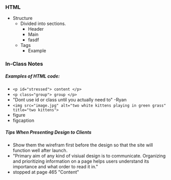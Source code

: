 ### HTML
- Structure
    - Divided into sections.
        - Header
        - Main
        - fasdf
    - Tags
        - Example <main> </main>

### In-Class Notes
##### Examples of HTML code: 
- `<p id="stressed"> content </p>`
- `<p class="group"> group </p>`
- "Dont use id or class until you actually need to" -Ryan
- `<img src="image.jpg" alt="two white kittens playing in green grass" title="two kittens">`
- figure
- figcaption

##### Tips When Presenting Design to Clients
- Show them the wirefram first before the design so that the site will function well after launch.
- "Primary aim of any kind of visiual design is to communicate. Organizing and prioritizing information on a page helps users understand its importance and what order to read it in."
- stopped at page 465 "Content"